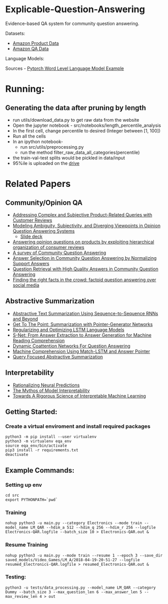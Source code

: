 # Explicable-Question-Answering
Evidence-based QA system for community question answering.

Datasets:
* [Amazon Product Data](http://jmcauley.ucsd.edu/data/amazon/)
* [Amazon QA Data](http://jmcauley.ucsd.edu/data/amazon/qa/)


Language Models:

Sources - [Pytorch Word Level Language Model Example](https://github.com/pytorch/examples/tree/master/word_language_model)

# Running:
## Generating the data after pruning by length
* run utils/download\_data.py to get raw data from the website
* Open the jupyter notebook - src/notebooks/length\_percentile\_analysis
* In the first cell, change percentile to desired (Integer between [1, 100])
* Run all the cells
* In an ipython notebook- 
  * run src/utils/preprocessing.py 
  * run the method filter\_raw\_data\_all\_categories(percentile)
* the train-val-test splits would be pickled in data/input
* 95%ile is uploaded on the [drive](https://drive.google.com/open?id=17BcZcdV9vSzWchLagop8MypHTM7uFeMv)

# Related Papers

## Community/Opinion QA
* [Addressing Complex and Subjective Product-Related Queries with Customer Reviews](https://dl.acm.org/citation.cfm?id=2883044)
* [Modeling Ambiguity, Subjectivity, and Diverging Viewpoints in Opinion Question Answering Systems](https://arxiv.org/abs/1610.08095)
    * [Slide deck](https://cseweb.ucsd.edu/~m5wan/paper/icdm16_mwan_slides.pdf)
* [Answering opinion questions on products by exploiting hierarchical organization of consumer reviews](https://dl.acm.org/citation.cfm?id=2390996)
* [A survey of Community Question Answering](https://arxiv.org/abs/1705.04009)
* [Answer Selection in Community Question Answering by Normalizing Support Answers](https://link.springer.com/chapter/10.1007/978-3-319-73618-1_57)
* [Question Retrieval with High Quality Answers in Community Question Answering](https://dl.acm.org/citation.cfm?id=2661908)
* [Finding the right facts in the crowd: factoid question answering over social media](https://dl.acm.org/citation.cfm?id=1367561)

## Abstractive Summarization
* [Abstractive Text Summarization Using Sequence-to-Sequence RNNs and Beyond](https://arxiv.org/abs/1602.06023)
* [Get To The Point: Summarization with Pointer-Generator Networks](https://arxiv.org/abs/1704.04368)
* [Regularizing and Optimizing LSTM Language Models](https://arxiv.org/abs/1708.02182)
* [S-Net: From Answer Extraction to Answer Generation for Machine Reading Comprehension](https://arxiv.org/abs/1706.04815)
* [Dynamic Coattention Networks For Question Answering](https://arxiv.org/abs/1611.01604)
* [Machine Comprehension Using Match-LSTM and Answer Pointer](https://arxiv.org/abs/1608.07905)
* [Query Focused Abstractive Summarization](https://arxiv.org/abs/1801.07704)

## Interpretability 
* [Rationalizing Neural Predictions](https://arxiv.org/abs/1606.04155)
* [The Mythos of Model Interpretability](https://arxiv.org/abs/1606.03490)
* [Towards A Rigorous Science of Interpretable Machine Learning](https://arxiv.org/abs/1702.08608)

## Getting Started:

### Create a virtual enviroment and install required packages
    python3 -m pip install --user virtualenv
    python3 -m virtualenv eqa_env
    source eqa_env/bin/activate
    pip3 install -r requirements.txt
    deactivate

## Example Commands:

### Setting up env
    cd src
    export PYTHONPATH=`pwd`

### Training
    nohup python3 -u main.py --category Electronics --mode train --model_name LM_QAR --hdim_a 512 --hdim_q 256 --hdim_r 256 --logfile Electronics-QAR.logfile --batch_size 10 > Electronics-QAR.out &

### Resume Training
    nohup python3 -u main.py --mode train --resume 1 --epoch 3 --save_dir saved_models/Video_Games/LM_A/2018-04-19-20-51-27 --logfile resumed_Electronics-QAR.logfile > resumed_Electronics-QAR.out &

### Testing:
    python3 -u tests/data_processing.py --model_name LM_QAR --category Dummy --batch_size 3 --max_question_len 6 --max_answer_len 5 --max_review_len 4 > out

